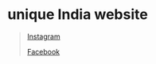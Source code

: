 # unique India website

> [Instagram](//instagram.com/uniqueindia289) 
>
> [Facebook](//facebook.com/uniqueindia289)  
